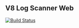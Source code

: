 ## V8 Log Scanner Web
[![Build Status](https://travis-ci.org/ripreal/V8LogScannerWeb.svg?branch=master)](https://travis-ci.org/ripreal/V8LogScannerWeb)
